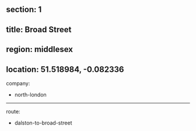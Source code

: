 section: 1
----
title: Broad Street
----
region: middlesex
----
location: 51.518984, -0.082336
----
company:
- north-london
----
route:
- dalston-to-broad-street
